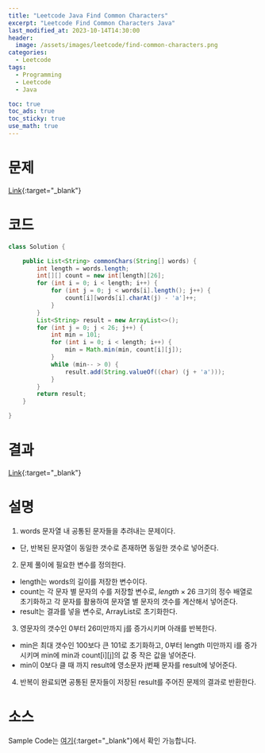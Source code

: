 ```yaml
---
title: "Leetcode Java Find Common Characters"
excerpt: "Leetcode Find Common Characters Java"
last_modified_at: 2023-10-14T14:30:00
header:
  image: /assets/images/leetcode/find-common-characters.png
categories:
  - Leetcode
tags:
  - Programming
  - Leetcode
  - Java

toc: true
toc_ads: true
toc_sticky: true
use_math: true
---
```

# 문제
[Link](https://leetcode.com/problems/find-common-characters){:target="_blank"}

# 코드
```java
class Solution {

	public List<String> commonChars(String[] words) {
		int length = words.length;
		int[][] count = new int[length][26];
		for (int i = 0; i < length; i++) {
			for (int j = 0; j < words[i].length(); j++) {
				count[i][words[i].charAt(j) - 'a']++;
			}
		}
		List<String> result = new ArrayList<>();
		for (int j = 0; j < 26; j++) {
			int min = 101;
			for (int i = 0; i < length; i++) {
				min = Math.min(min, count[i][j]);
			}
			while (min-- > 0) {
				result.add(String.valueOf((char) (j + 'a')));
			}
		}
		return result;
	}

}
```

# 결과
[Link](https://leetcode.com/problems/find-common-characters/submissions/1074734484/){:target="_blank"}

# 설명
1. words 문자열 내 공통된 문자들을 추려내는 문제이다.
- 단, 반복된 문자열이 동일한 갯수로 존재하면 동일한 갯수로 넣어준다.

2. 문제 풀이에 필요한 변수를 정의한다.
- length는 words의 길이를 저장한 변수이다.
- count는 각 문자 별 문자의 수를 저장할 변수로, $length \times 26$ 크기의 정수 배열로 초기화하고 각 문자를 활용하여 문자열 별 문자의 갯수를 계산해서 넣어준다.
- result는 결과를 넣을 변수로, ArrayList로 초기화한다.

3. 영문자의 갯수인 0부터 26미만까지 j를 증가시키며 아래를 반복한다.
- min은 최대 갯수인 100보다 큰 101로 초기화하고, 0부터 length 미만까지 i를 증가시키며 min에 min과 count[i][j]의 값 중 작은 값을 넣어준다.
- min이 0보다 클 때 까지 result에 영소문자 j번째 문자를 result에 넣어준다.

4. 반복이 완료되면 공통된 문자들이 저장된 result를 주어진 문제의 결과로 반환한다.

# 소스
Sample Code는 [여기](https://github.com/GracefulSoul/leetcode/blob/master/src/main/java/gracefulsoul/problems/FindCommonCharacters.java){:target="_blank"}에서 확인 가능합니다.